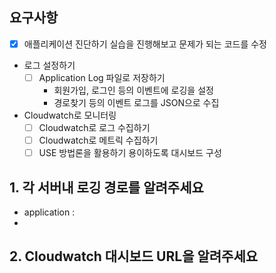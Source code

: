## 요구사항
- [x] 애플리케이션 진단하기 실습을 진행해보고 문제가 되는 코드를 수정
- 로그 설정하기
  - [ ] Application Log 파일로 저장하기
    - 회원가입, 로그인 등의 이벤트에 로깅을 설정
    - 경로찾기 등의 이벤트 로그를 JSON으로 수집
- Cloudwatch로 모니터링
    - [ ] Cloudwatch로 로그 수집하기
    - [ ] Cloudwatch로 메트릭 수집하기
    - [ ] USE 방법론을 활용하기 용이하도록 대시보드 구성

## 1. 각 서버내 로깅 경로를 알려주세요
- application : 
- 

## 2. Cloudwatch 대시보드 URL을 알려주세요